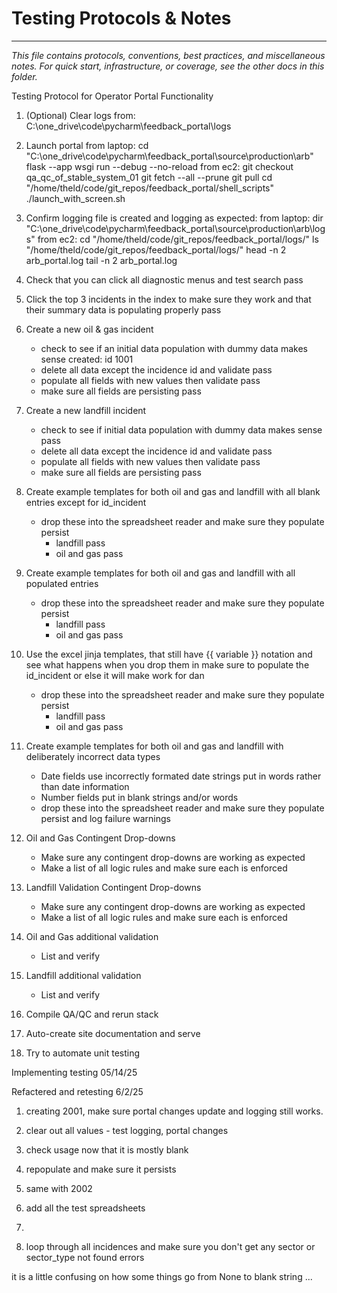 # Testing Protocols & Notes

---
*This file contains protocols, conventions, best practices, and miscellaneous notes. For quick start, infrastructure, or coverage, see the other docs in this folder.*

Testing Protocol for Operator Portal Functionality

1. (Optional) Clear logs from:
    C:\one_drive\code\pycharm\feedback_portal\logs

2. Launch portal
    from laptop:
        cd "C:\one_drive\code\pycharm\feedback_portal\source\production\arb"
        flask --app wsgi run --debug --no-reload
    from ec2:
        git checkout qa_qc_of_stable_system_01
        git fetch --all --prune
        git pull
        cd "/home/theld/code/git_repos/feedback_portal/shell_scripts"
        ./launch_with_screen.sh

3. Confirm logging file is created and logging as expected:
    from laptop:
        dir "C:\one_drive\code\pycharm\feedback_portal\source\production\arb\logs\"
    from ec2:
        cd "/home/theld/code/git_repos/feedback_portal/logs/"
        ls "/home/theld/code/git_repos/feedback_portal/logs/"
        head -n 2 arb_portal.log
        tail -n 2 arb_portal.log

4. Check that you can click all diagnostic menus and test search
    pass

5. Click the top 3 incidents in the index to make sure they work and that their summary data is populating properly
    pass

6. Create a new oil & gas incident
    - check to see if an initial data population with dummy data makes sense
        created: id 1001
    - delete all data except the incidence id and validate
        pass
    - populate all fields with new values then validate
        pass
    - make sure all fields are persisting
        pass

7. Create a new landfill incident
    - check to see if initial data population with dummy data makes sense
        pass
    - delete all data except the incidence id and validate
        pass
    - populate all fields with new values then validate
        pass
    - make sure all fields are persisting
        pass

8. Create example templates for both oil and gas and landfill with all blank entries except for id_incident
    - drop these into the spreadsheet reader and make sure they populate persist
      - landfill
          pass
      - oil and gas
          pass

9. Create example templates for both oil and gas and landfill with all populated entries
    - drop these into the spreadsheet reader and make sure they populate persist
      - landfill
          pass
      - oil and gas
          pass

10. Use the excel jinja templates, that still have {{ variable }} notation and see what happens when you drop them in
    make sure to populate the id_incident or else it will make work for dan
    - drop these into the spreadsheet reader and make sure they populate persist
      - landfill
          pass
      - oil and gas
          pass

11. Create example templates for both oil and gas and landfill with deliberately incorrect data types
    - Date fields
        use incorrectly formated date strings
        put in words rather than date information
    - Number fields
        put in blank strings and/or words
    - drop these into the spreadsheet reader and make sure they populate persist and log failure warnings

12. Oil and Gas Contingent Drop-downs
    - Make sure any contingent drop-downs are working as expected
    - Make a list of all logic rules and make sure each is enforced

13. Landfill Validation Contingent Drop-downs
    - Make sure any contingent drop-downs are working as expected
    - Make a list of all logic rules and make sure each is enforced

14. Oil and Gas additional validation
    - List and verify

15. Landfill additional validation
    - List and verify

16. Compile QA/QC and rerun stack

17. Auto-create site documentation and serve

18. Try to automate unit testing


Implementing testing 05/14/25

Refactered and retesting 6/2/25
1. creating 2001, make sure portal changes update and logging still works.
2. clear out all values - test logging, portal changes
3. check usage now that it is mostly blank
4. repopulate and make sure it persists
6. same with 2002
7. add all the test spreadsheets
8. 


5. loop through all incidences and make sure you don't get any sector or sector_type not found errors

it is a little confusing on how some things go from None to blank string ... 